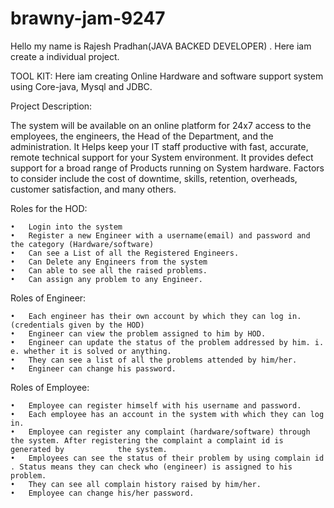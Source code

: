 # brawny-jam-9247
Hello my name is Rajesh Pradhan(JAVA BACKED DEVELOPER) . Here iam create a individual project.

TOOL KIT:
Here iam creating Online Hardware and software support system using Core-java, Mysql and JDBC.


Project Description:

The system will be available on an online platform for 24x7 access to the employees, the engineers, the Head of the Department, and the administration. 
It Helps keep your IT staff productive with fast, accurate, remote technical support for your System environment. 
It provides defect support for a broad range of Products running on System hardware.
Factors to consider include the cost of downtime, skills, retention, overheads, customer satisfaction, and many others.

Roles for the HOD:

	•	Login into the system 
	•	Register a new Engineer with a username(email) and password and the category (Hardware/software)
	•	Can see a List of all the Registered Engineers.
	•	Can Delete any Engineers from the system
	•	Can able to see all the raised problems.
	•	Can assign any problem to any Engineer.
	
Roles of Engineer:

	•	Each engineer has their own account by which they can log in. (credentials given by the HOD)
	•	Engineer can view the problem assigned to him by HOD.
	•	Engineer can update the status of the problem addressed by him. i. e. whether it is solved or anything.
	•	They can see a list of all the problems attended by him/her.
	•	Engineer can change his password.

Roles of Employee:

	•	Employee can register himself with his username and password.
	•	Each employee has an account in the system with which they can log in.
	•	Employee can register any complaint (hardware/software) through the system. After registering the complaint a complaint id is generated by            the system.
	•	Employees can see the status of their problem by using complain id . Status means they can check who (engineer) is assigned to his problem.
	•	They can see all complain history raised by him/her.
	•	Employee can change his/her password.

